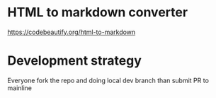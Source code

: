 # HTML to markdown converter
https://codebeautify.org/html-to-markdown

# Development strategy
Everyone fork the repo and doing local dev branch than submit PR to mainline
